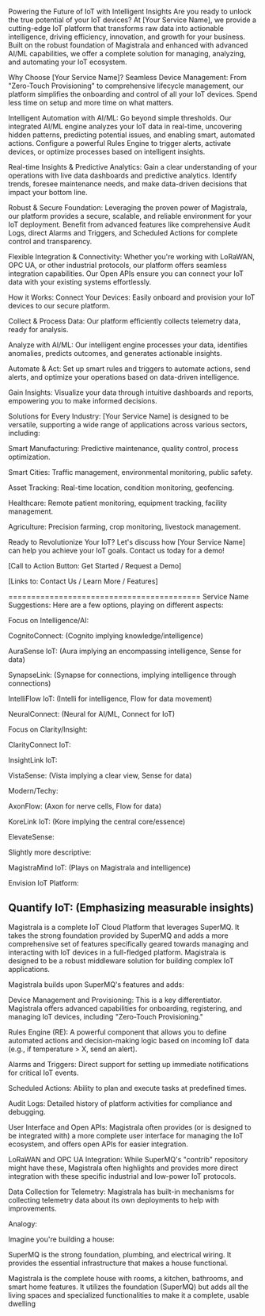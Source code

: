 Powering the Future of IoT with Intelligent Insights
Are you ready to unlock the true potential of your IoT devices? At [Your Service Name], we provide a cutting-edge IoT platform that transforms raw data into actionable intelligence, driving efficiency, innovation, and growth for your business. Built on the robust foundation of Magistrala and enhanced with advanced AI/ML capabilities, we offer a complete solution for managing, analyzing, and automating your IoT ecosystem.

Why Choose [Your Service Name]?
Seamless Device Management: From "Zero-Touch Provisioning" to comprehensive lifecycle management, our platform simplifies the onboarding and control of all your IoT devices. Spend less time on setup and more time on what matters.

Intelligent Automation with AI/ML: Go beyond simple thresholds. Our integrated AI/ML engine analyzes your IoT data in real-time, uncovering hidden patterns, predicting potential issues, and enabling smart, automated actions. Configure a powerful Rules Engine to trigger alerts, activate devices, or optimize processes based on intelligent insights.

Real-time Insights & Predictive Analytics: Gain a clear understanding of your operations with live data dashboards and predictive analytics. Identify trends, foresee maintenance needs, and make data-driven decisions that impact your bottom line.

Robust & Secure Foundation: Leveraging the proven power of Magistrala, our platform provides a secure, scalable, and reliable environment for your IoT deployment. Benefit from advanced features like comprehensive Audit Logs, direct Alarms and Triggers, and Scheduled Actions for complete control and transparency.

Flexible Integration & Connectivity: Whether you're working with LoRaWAN, OPC UA, or other industrial protocols, our platform offers seamless integration capabilities. Our Open APIs ensure you can connect your IoT data with your existing systems effortlessly.

How it Works:
Connect Your Devices: Easily onboard and provision your IoT devices to our secure platform.

Collect & Process Data: Our platform efficiently collects telemetry data, ready for analysis.

Analyze with AI/ML: Our intelligent engine processes your data, identifies anomalies, predicts outcomes, and generates actionable insights.

Automate & Act: Set up smart rules and triggers to automate actions, send alerts, and optimize your operations based on data-driven intelligence.

Gain Insights: Visualize your data through intuitive dashboards and reports, empowering you to make informed decisions.

Solutions for Every Industry:
[Your Service Name] is designed to be versatile, supporting a wide range of applications across various sectors, including:

Smart Manufacturing: Predictive maintenance, quality control, process optimization.

Smart Cities: Traffic management, environmental monitoring, public safety.

Asset Tracking: Real-time location, condition monitoring, geofencing.

Healthcare: Remote patient monitoring, equipment tracking, facility management.

Agriculture: Precision farming, crop monitoring, livestock management.

Ready to Revolutionize Your IoT?
Let's discuss how [Your Service Name] can help you achieve your IoT goals. Contact us today for a demo!

[Call to Action Button: Get Started / Request a Demo]

[Links to: Contact Us / Learn More / Features]

==========================================
Service Name Suggestions:
Here are a few options, playing on different aspects:

Focus on Intelligence/AI:

CognitoConnect: (Cognito implying knowledge/intelligence)

AuraSense IoT: (Aura implying an encompassing intelligence, Sense for data)

SynapseLink: (Synapse for connections, implying intelligence through connections)

IntelliFlow IoT: (Intelli for intelligence, Flow for data movement)

NeuralConnect: (Neural for AI/ML, Connect for IoT)

Focus on Clarity/Insight:

ClarityConnect IoT:

InsightLink IoT:

VistaSense: (Vista implying a clear view, Sense for data)

Modern/Techy:

AxonFlow: (Axon for nerve cells, Flow for data)

KoreLink IoT: (Kore implying the central core/essence)

ElevateSense:

Slightly more descriptive:

MagistraMind IoT: (Plays on Magistrala and intelligence)

Envision IoT Platform:

Quantify IoT: (Emphasizing measurable insights)
-------------------------------



Magistrala is a complete IoT Cloud Platform that leverages SuperMQ. It takes the strong foundation provided by SuperMQ and adds a more comprehensive set of features specifically geared towards managing and interacting with IoT devices in a full-fledged platform. Magistrala is designed to be a robust middleware solution for building complex IoT applications.


Magistrala builds upon SuperMQ's features and adds:

Device Management and Provisioning: This is a key differentiator. Magistrala offers advanced capabilities for onboarding, registering, and managing IoT devices, including "Zero-Touch Provisioning."

Rules Engine (RE): A powerful component that allows you to define automated actions and decision-making logic based on incoming IoT data (e.g., if temperature > X, send an alert).

Alarms and Triggers: Direct support for setting up immediate notifications for critical IoT events.

Scheduled Actions: Ability to plan and execute tasks at predefined times.

Audit Logs: Detailed history of platform activities for compliance and debugging.

User Interface and Open APIs: Magistrala often provides (or is designed to be integrated with) a more complete user interface for managing the IoT ecosystem, and offers open APIs for easier integration.

LoRaWAN and OPC UA Integration: While SuperMQ's "contrib" repository might have these, Magistrala often highlights and provides more direct integration with these specific industrial and low-power IoT protocols.

Data Collection for Telemetry: Magistrala has built-in mechanisms for collecting telemetry data about its own deployments to help with improvements.

Analogy:

Imagine you're building a house:

SuperMQ is the strong foundation, plumbing, and electrical wiring. It provides the essential infrastructure that makes a house functional.

Magistrala is the complete house with rooms, a kitchen, bathrooms, and smart home features. It utilizes the foundation (SuperMQ) but adds all the living spaces and specialized functionalities to make it a complete, usable dwelling